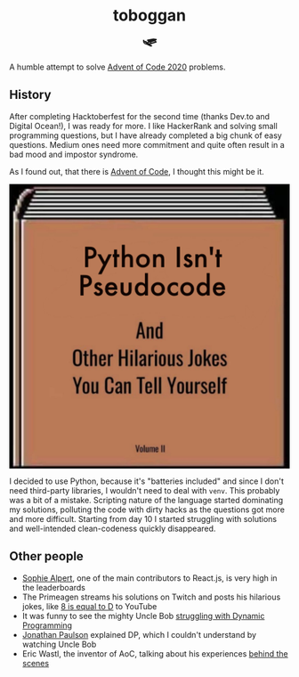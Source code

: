 <h1 align="center">
  toboggan
  <br>
  🛷
</h1>

A humble attempt to solve [Advent of Code 2020][aoc] problems.

## History

After completing Hacktoberfest for the second time (thanks Dev.to and Digital Ocean!), I was ready for more. I like HackerRank and solving small programming questions, but I have already completed a big chunk of easy questions. Medium ones need more commitment and quite often result in a bad mood and impostor syndrome.

As I found out, that there is [Advent of Code][aoc], I thought this might be it.

<img align="center" src="./pseudocode.png" alt="Pseudocode" />

I decided to use Python, because it's "batteries included" and since I don't need third-party libraries, I wouldn't need to deal with `venv`.
This probably was a bit of a mistake. Scripting nature of the language started dominating my solutions, polluting the code with dirty hacks as the questions got more and more difficult. Starting from day 10 I started struggling with solutions and well-intended clean-codeness quickly disappeared.

## Other people

- [Sophie Alpert][alpert], one of the main contributors to React.js, is very high in the leaderboards
- The Primeagen streams his solutions on Twitch and posts his hilarious jokes, like [8 is equal to D][hilarious] to YouTube
- It was funny to see the mighty Uncle Bob [struggling with Dynamic Programming][uncle bob]
- [Jonathan Paulson][paulson] explained DP, which I couldn't understand by watching Uncle Bob
- Eric Wastl, the inventor of AoC, talking about his experiences [behind the scenes][wastl]

[aoc]: https://adventofcode.com
[alpert]: https://twitter.com/sophiebits
[hilarious]: https://youtu.be/SsGtfbnLI3s?t=89
[uncle bob]: https://www.youtube.com/watch?v=Ren_QQHM3iI
[paulson]: https://www.youtube.com/watch?v=cE88K2kFZn0
[wastl]: https://www.youtube.com/watch?v=CFWuwNDOnIo
